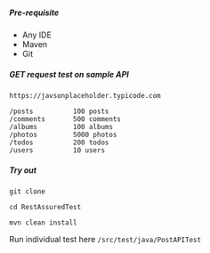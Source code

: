 ##### Pre-requisite
- Any IDE
- Maven
- Git

##### GET request test on sample API 
`https://javsonplaceholder.typicode.com`

```
/posts			100 posts
/comments		500 comments
/albums			100 albums
/photos			5000 photos
/todos			200 todos
/users			10 users
```

##### Try out
`git clone` 

`cd RestAssuredTest`

`mvn clean install`

Run individual test here `/src/test/java/PostAPITest`
